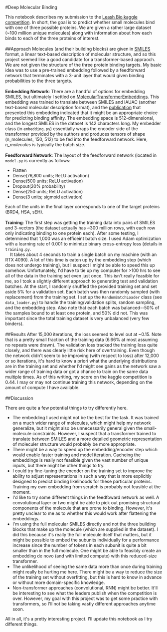 #Deep Molecular Binding

This notebook describes my submission to the [Leash Bio kaggle competition](https://www.kaggle.com/competitions/leash-BELKA/overview). In short, the goal is to predict whether small molecules bind with one of three possible proteins. We are given a rather large dataset (~100 million unique molecules) along with information about how each binds to each of the three proteins of interest.
<br /><br />
##Approach
Molecules (and their building blocks) are given in [SMILES](https://en.wikipedia.org/wiki/Simplified_molecular-input_line-entry_system) format, a linear text-based description of molecular structure, and so this project seemed like a good candidate for a transformer-based appraoch. We are not given the structure of the three protein binding targets. My basic idea was to use a pre-trained embedding followed by a feedforward network that terminates with a 3-unit layer that would given binding probabilities to the three targets.
<br /><br />
**Embedding Network**: There are a handful of options for embedding SMILES, but ultimately I settled on [MolecularTransformerEmbeddings](https://github.com/mpcrlab/MolecularTransformerEmbeddings). This embedding was trained to translate between SMILES and IAUAC (another text-based molecular description format), and the [publication](https://pubs.acs.org/doi/10.1021/acs.jcim.9b01212) that presented this embedding indicated that it might be an appropriate choice for predicting binding affinity. The embedding space is 512-dimensional, and the longest SMILES in the dataset is 142 characters long. My embedder class (in `embedding.py`) essentially wraps the encoder side of the transformer provided by the authors and produces tensors of shape (n_molecules, 150, 512) to be fed into the feedforward network. Here, *n_molecules* is typically the batch size.
<br /><br />
**Feedforward Network**: The layout of the feedforward network (located in `model.py` is currently as follows:
  * Flatten
  * Dense(76,800 units; ReLU activation)
  * Dense(500 units; ReLU activation)
  * Dropout(20% probability)
  * Dense(250 units; ReLU activation)
  * Dense(3 units; sigmoid activation)

Each of the units in the final layer corresponds to one of the target proteins (BRD4, HSA, sEH).
<br /><br />
**Training**: The first step was getting the training data into pairs of SMILES and 3-vectors (the dataset actually has ~300 million rows, with each row only indicating binding to one protein each). After some testing, I determined that 1,000 was an efficeint batch size. I used Adam optimization with a learning rate of 0.001 to minimize binary cross-entropy loss (details in `training.py`.
<br />&nbsp;&nbsp;&nbsp;&nbsp;It takes about 4 seconds to train a single batch on my machine (with an RTX 4090). A lot of this time is eaten up by the embedding step (which does not undergo training), but I suspect I might be able to speed this up somehow. Unfortunately, I'd have to tie up my computer for >100 hrs to see all of the data in the training set even just once. This isn't really feasible for me, so I took a slightly different approach to generating test and validation batches. At the start, I randomly shuffled the provided training set and set aside 5% for a validation set. Each batch was then randomly sampled (with replacement) from the training set. I set up the `RandomBatchLoader` class (see `data_loader.py`) to handle the training/validation splits, random sampling, and the embedding step. Also note that each batch was balanced--50% of the samples bound to at least one protein, and 50% did not. This was important since the total training dataset is very unbalanced (very few binders).
<br /><br />
##Results
After 15,000 iterations, the loss seemed to level out at ~0.15. Note that is a pretty small fraction of the training data (6.66% at most assuming no repeats were drawn). The validation loss tracked the training loss quite closely, and there was clearly little risk here of overtraining. Even though the network didn't seem to be improving (with respect to loss) after 12,000 or so iterations, it's hard to know a priori what the underlying distributions are in the training set and whether I'd might see gains as the network saw a wider range of training data or got a chance to train on the same data multiple times. As of this writing, my score on the kaggle competition is 0.44. I may or may not continue training this network, depending on the amount of compute I have available.
<br /><br />
##Discussion

There are quite a few potential things to try differently here.
  * The embedding I used might not be the best for the task. It was trained on a much wider range of molecules, which might help my network generalize, but it might also be unnecessarily general given the small-molecule constraints. However, I suspect that a transformer trained to translate between SMILES and a more detailed geometric representation of moleculer structure would probably be more appropriate.
  * There might be a way to speed up the embedding/encoder step which would enable faster training and model iteration. Cacheing the embeddings is really not feasible given the vast number of unique inputs, but there might be other things to try.
  * I could try fine-tuning the encoder on the training set to improve the ability to adjust representations in such a way that is more explicitly designed to predict binding likelihoods for these particular proteins. Training my own embedding from scratch is probably not feasible at the moment.
  * I'd like to try some different things in the feedfoward network as well. A convolutional layer or two might be able to pick out promising structural components of the molecule that are prone to binding. However, it's pretty unclear to me as to whether this would work after flattening the embeddings.
  * I'm using the full molecular SMILES directly and not the three building blocks that make up the molecule (which are supplied in the dataset). I did this because it's really the full molecule itself that matters, but it might be possible to embed the subunits individually for a performance increase since the number of tokens in each subunit is quite a bit smaller than in the full molecule. One might be able to feasibly create an embedding de novo (and with limited compute) with this reduced-size transformer.
  * The unlikelihood of seeing the same data more than once during training might really be hurting me here. There might be a way to reduce the size of the training set without overfitting, but this is hard to know in advance or without more domain-specific knowledge.
  * Non-transformer approaches (convolutional, RNN) might be better. It'll be interesting to see what the leaders publish when the competition is over. However, my goal with this project was to get some practice with transformers, so I'll not be taking vastly different approaches anytime soon.

All in all, it's a pretty interesting project. I'll update this notebook as I try different things.
